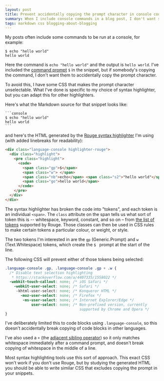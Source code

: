 ```yaml
---
layout: post
title: Prevent accidentally copying the prompt character in console code snippets
summary: When I include console commands in a blog post, I don't want somebody to accidentally copy the command prompt. CSS lets me avoid that.
tags: markdown css blogging-about-blogging
---
```


My posts often include some commands to be run at a console, for example:

```console
$ echo "hello world"
hello world
```

Here the command is `echo "hello world"` and the output is `hello world`.
I've included the [command prompt][prompt] `$` in the snippet, but if somebody's copying the command, I don't want them to accidentally copy the prompt character.

To avoid this, I have some CSS that makes the prompt character unselectable.
What I've done is specific to my choice of syntax highlighter, but you can adapt this for other highlighters.

Here's what the Markdown source for that snippet looks like:

    ```console
    $ echo "hello world"
    hello world
    ```

and here's the HTML generated by the [Rouge syntax highlighter][rouge] I'm using (with added linebreaks for readability):

```html
<div class="language-console highlighter-rouge">
  <div class="highlight">
    <pre class="highlight">
      <code>
        <span class="gp">$</span>
        <span class="w"> </span>
        <span class="nb">echo</span> <span class="s2">"hello world"</span>⏎
        <span class="go">hello world</span>
      </code>
    </pre>
  </div>
</div>
```

The syntax highlighter has broken the code into "tokens", and each token is an individual `<span>`.
The `class` attribute on the span tells us what sort of token this is -- whitespace, keyword, constant, and so on – from [the list of tokens][token_list] supported by Rouge.
Those classes can then be used in CSS rules to make certain tokens a particular colour, or weight, or style.

The two tokens I'm interested in are the `gp` (Generic.Prompt) and `w` (Text.Whitespace) tokens, which create the `$ ` prompt at the start of the line.

The following CSS will prevent either of those tokens being selected:

```css
.language-console .gp, .language-console .gp + .w {
  /* Disable text selection highlighting
   * https://stackoverflow.com/a/4407335/1558022 */
  -webkit-touch-callout: none; /* iOS Safari */
    -webkit-user-select: none; /* Safari */
     -khtml-user-select: none; /* Konqueror HTML */
       -moz-user-select: none; /* Firefox */
        -ms-user-select: none; /* Internet Explorer/Edge */
            user-select: none; /* Non-prefixed version, currently
                                  supported by Chrome and Opera */
}
```

I've deliberately limited this to code blocks using `.language-console`, so this doesn't accidentally break copying of code blocks in other languages.

I've also used a `+` (the [adjacent sibling operator][sibling]) so it only matches whitespace immediately after a command prompt, and doesn't break copying of whitespace in the middle of a line.

Most syntax highlighting tools use this sort of approach.
This exact CSS won't work if you don't use Rouge, but by studying the generated HTML you should be able to write similar CSS that excludes copying the prompt in your snippets.

[prompt]: https://en.wikipedia.org/wiki/Command-line_interface#Command_prompt
[rouge]: https://rouge-ruby.github.io/docs/
[token_list]: https://github.com/rouge-ruby/rouge/wiki/List-of-tokens
[sibling]: https://developer.mozilla.org/en-US/docs/Web/CSS/Adjacent_sibling_combinator
